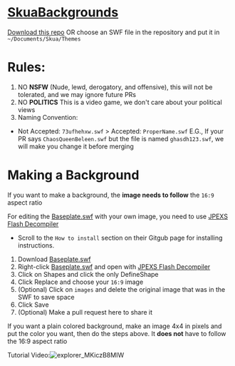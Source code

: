 # [SkuaBackgrounds](https://github.com/SharpTheNightmare/SkuaBackgrounds)

[Download this repo](https://github.com/SharpTheNightmare/SkuaBackgrounds/archive/refs/heads/main.zip) OR choose an SWF file in the repository and put it in `~/Documents/Skua/Themes`
# Rules:
1. NO **NSFW** (Nude, lewd, derogatory, and offensive), this will not be tolerated, and we may ignore future PRs
2. NO **POLITICS** This is a video game, we don't care about your political views
3. Naming Convention: 
 - Not Accepted: `73ufhehxw.swf` > Accepted: `ProperName.swf` E.G., If your PR says `ChaosQueenBeleen.swf` but the file is named `ghasdh123.swf`, we will make you change it before merging

# Making a Background
If you want to make a background, the **image needs to follow** the `16:9` aspect ratio

For editing the [Baseplate.swf](./BASEPLATE.swf) with your own image, you need to use [JPEXS Flash Decompiler](https://github.com/jindrapetrik/jpexs-decompiler)
 - Scroll to the `How to install` section on their Gitgub page for installing instructions.
1. Download [Baseplate.swf](./BASEPLATE.swf)
2. Right-click [Baseplate.swf](./BASEPLATE.swf) and open with [JPEXS Flash Decompiler](https://github.com/jindrapetrik/jpexs-decompiler)
3. Click on Shapes and click the only DefineShape
4. Click Replace and choose your `16:9` image
5. (Optional) Click on `images` and delete the original image that was in the SWF to save space
6. Click Save
7. (Optional) Make a pull request here to share it

If you want a plain colored background, make an image 4x4 in pixels and put the color you want, then do the steps above. It **does not** have to follow the 16:9 aspect ratio


Tutorial Video:![explorer_MKiczB8MIW](https://github.com/user-attachments/assets/64b38735-d8a1-4594-a754-1989aa9db7ad)
